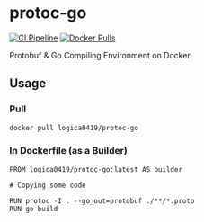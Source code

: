 # protoc-go

[![CI Pipeline](https://github.com/logica0419/protoc-go/actions/workflows/CI.yml/badge.svg)](https://github.com/logica0419/protoc-go/actions/workflows/CI.yml)
[![Docker Pulls](https://img.shields.io/docker/pulls/logica0419/protoc-go?logo=docker)](https://hub.docker.com/r/logica0419/protoc-go/)

Protobuf & Go Compiling Environment on Docker

## Usage

### Pull

```sh
docker pull logica0419/protoc-go
```

### In Dockerfile (as a Builder)

```docker
FROM logica0419/protoc-go:latest AS builder

# Copying some code

RUN protoc -I . --go_out=protobuf ./**/*.proto
RUN go build
```
